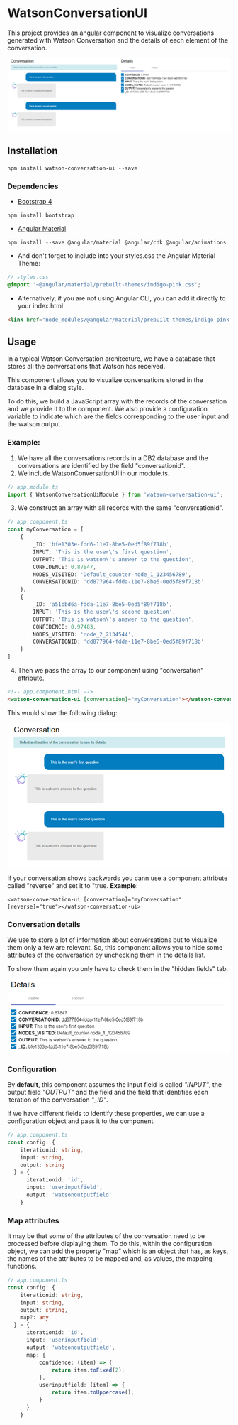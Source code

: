 # WatsonConversationUI

This project provides an angular component to visualize conversations generated with Watson Conversation and the details of each element of the conversation.

![Component preview](./readme-assets/component-preview.png "Component preview")

## Installation

```
npm install watson-conversation-ui --save
```

### Dependencies

- [Bootstrap 4](https://getbootstrap.com/docs/4.0/getting-started/download/)
```
npm install bootstrap
```

- [Angular Material](https://material.angular.io/guide/getting-started)
```
npm install --save @angular/material @angular/cdk @angular/animations
```

- And don't forget to include into your styles.css the Angular Material Theme:
```scss
// styles.css
@import '~@angular/material/prebuilt-themes/indigo-pink.css';
```

- Alternatively, if you are not using Angular CLI, you can add it directly to your index.html
```html
<link href="node_modules/@angular/material/prebuilt-themes/indigo-pink.css" rel="stylesheet">
```

## Usage

In a typical Watson Conversation architecture, we have a database that stores all the conversations that Watson has received.

This component allows you to visualize conversations stored in the database in a dialog style.

To do this, we build a JavaScript array with the records of the conversation and we provide it to the component. We also provide a configuration variable to indicate which are the fields corresponding to the user input and the watson output.

### Example: 

1. We have all the conversations records in a DB2 database and the conversations are identified by the field "conversationid".
2. We include WatsonConversationUi in our module.ts.
```typescript
// app.module.ts
import { WatsonConversationUiModule } from 'watson-conversation-ui';
```
3. We construct an array with all records with the same "conversationid".

```typescript
// app.component.ts
const myConversation = [
    {
        _ID: 'bfe1303e-fdd6-11e7-8be5-0ed5f89f718b',
        INPUT: 'This is the user\'s first question',
        OUTPUT: 'This is watson\'s answer to the question',
        CONFIDENCE: 0.87847,
        NODES_VISITED: 'Default_counter-node_1_123456789',
        CONVERSATIONID: 'dd877964-fdda-11e7-8be5-0ed5f89f718b'
    },
    {
        _ID: 'a51bbd6a-fdda-11e7-8be5-0ed5f89f718b',
        INPUT: 'This is the user\'s second question',
        OUTPUT: 'This is watson\'s answer to the question',
        CONFIDENCE: 0.97483,
        NODES_VISITED: 'node_2_2134544',
        CONVERSATIONID: 'dd877964-fdda-11e7-8be5-0ed5f89f718b'
    }
]
```

4. Then we pass the array to our component using "conversation" attribute.

```html
<!-- app.component.html -->
<watson-conversation-ui [conversation]="myConversation"></watson-conversation-ui>
```

This would show the following dialog:

![Dialog example](./readme-assets/conversation-example.png "Dialog example")

If your conversation shows backwards you cann use a component attribute called "reverse" and set it to "true. **Example**:

```
<watson-conversation-ui [conversation]="myConversation" [reverse]="true"></watson-conversation-ui>
```

### Conversation details

We use to store a lot of information about conversations but to visualize them only a few are relevant. So, this component allows you to hide some attributes of the conversation by unchecking them in the details list.

To show them again you only have to check them in the "hidden fields" tab.

![Details example](./readme-assets/details-example.png "Details example")

### Configuration

By **default**, this component assumes the input field is called *"INPUT"*, the output field *"OUTPUT"* and the field and the field that identifies each iteration of the conversation *"_ID"*.

If we have different fields to identify these properties, we can use a configuration object and pass it to the component.

```typescript
// app.component.ts
const config: {
    iterationid: string,
    input: string,
    output: string
  } = {
      iterationid: 'id',
      input: 'userinputfield',
      output: 'watsonoutputfield'
    }
```

### Map attributes

It may be that some of the attributes of the conversation need to be processed before displaying them. To do this, within the configuration object, we can add the property "map" which is an object that has, as keys, the names of the attributes to be mapped and, as values, the mapping functions.

```typescript
// app.component.ts
const config: {
    iterationid: string,
    input: string,
    output: string,
    map?: any
  } = {
      iterationid: 'id',
      input: 'userinputfield',
      output: 'watsonoutputfield',
      map: {
          confidence: (item) => {
              return item.toFixed(2);
          },
          userinputfield: (item) => {
              return item.toUppercase();
          }
      }
    }
```